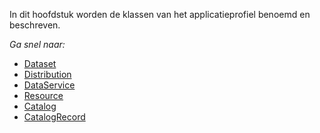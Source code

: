 In dit hoofdstuk worden de klassen van het applicatieprofiel benoemd en beschreven.

*Ga snel naar:*

- [Dataset](#dcat-Dataset)
- [Distribution](#dcat-Distribution)
- [DataService](#dcat-DataService)
- [Resource](#dcat-Resource)
- [Catalog](#dcat-Catalog)
- [CatalogRecord](#dcat-CatalogRecord)
